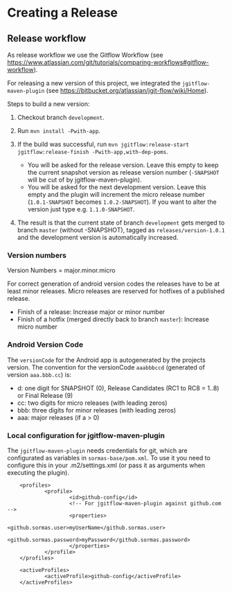 # Creating a Release

## Release workflow

As release workflow we use the Gitflow Workflow (see https://www.atlassian.com/git/tutorials/comparing-workflows#gitflow-workflow).

For releasing a new version of this project, we integrated the <code>jgitflow-maven-plugin</code> (see https://bitbucket.org/atlassian/jgit-flow/wiki/Home).

Steps to build a new version:

1. Checkout branch <code>development</code>.
2. Run <code>mvn install -Pwith-app</code>.
3. If the build was successful, run <code>mvn jgitflow:release-start jgitflow:release-finish -Pwith-app,with-dep-poms</code>.
	- You will be asked for the release version. Leave this empty to keep the current snapshot version as release version number (<code>-SNAPSHOT</code> will be cut of by jgitflow-maven-plugin).
	- You will be asked for the next development version. Leave this empty and the plugin will increment the micro release number (<code>1.0.1-SNAPSHOT</code> becomes <code>1.0.2-SNAPSHOT</code>). If you want to alter the version just type e.g. <code>1.1.0-SNAPSHOT</code>.

4. The result is that the current state of branch <code>development</code> gets merged to branch <code>master</code> (without -SNAPSHOT), tagged as <code>releases/version-1.0.1</code> and the development version is automatically increased.

### Version numbers

Version Numbers = major.minor.micro

For correct generation of android version codes the releases have to be at least minor releases. Micro releases are reserved for hotfixes of a published release.
- Finish of a release: Increase major or minor number
- Finish of a hotfix (merged directly back to branch <code>master</code>): Increase micro number

### Android Version Code

The <code>versionCode</code> for the Android app is autogenerated by the projects version.
The convention for the versionCode <code>aaabbbccd</code> (generated of version <code>aaa.bbb.cc</code>) is:
  - d: one digit for SNAPSHOT (0), Release Candidates (RC1 to RC8 = 1..8) or Final Release (9)
  - cc: two digits for micro releases (with leading zeros)
  - bbb: three digits for minor releases (with leading zeros)
  - aaa: major releases (if a > 0)


### Local configuration for jgitflow-maven-plugin

The <code>jgitflow-maven-plugin</code> needs credentials for git, which are configurated as variables in <code>sormas-base/pom.xml</code>. 
To use it you need to configure this in your .m2/settings.xml (or pass it as arguments when executing the plugin).

        <profiles>
                <profile>
                        <id>github-config</id>
                        <!-- For jgitflow-maven-plugin against github.com -->
                        <properties>
                                <github.sormas.user>myUserName</github.sormas.user>
                                <github.sormas.password>myPassword</github.sormas.password>
                        </properties>
                </profile>
        </profiles>

        <activeProfiles>
                <activeProfile>github-config</activeProfile>
        </activeProfiles>
